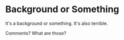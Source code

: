 # Background or Something
It's a background or something.
It's also terrible.

Comments? What are those?
